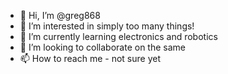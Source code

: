 - 👋 Hi, I’m @greg868
- 👀 I’m interested in simply too many things! 
- 🌱 I’m currently learning electronics and robotics
- 💞️ I’m looking to collaborate on the same
- 📫 How to reach me - not sure yet

<!---
greg868/greg868 is a ✨ special ✨ repository because its `README.md` (this file) appears on your GitHub profile.
You can click the Preview link to take a look at your changes.
--->

